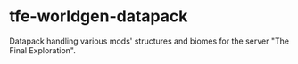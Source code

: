 # tfe-worldgen-datapack
Datapack handling various mods' structures and biomes for the server "The Final Exploration".
